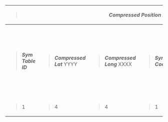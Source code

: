<table>
<colgroup>
<col style="width: 10%" />
<col style="width: 19%" />
<col style="width: 19%" />
<col style="width: 13%" />
<col style="width: 26%" />
<col style="width: 10%" />
</colgroup>
<thead>
<tr class="header">
<th colspan="6"><blockquote>
<p><em><strong>Compressed Position Data</strong></em></p>
</blockquote></th>
</tr>
</thead>
<tbody>
<tr class="odd">
<td rowspan="3"><blockquote>
<p><em><strong>Sym Table ID</strong></em></p>
</blockquote></td>
<td rowspan="3"><blockquote>
<p><em><strong>Compressed Lat</strong></em> YYYY</p>
</blockquote></td>
<td rowspan="3"><blockquote>
<p><em><strong>Compressed Long</strong></em> XXXX</p>
</blockquote></td>
<td rowspan="3"><blockquote>
<p><em><strong>Symbol Code</strong></em></p>
</blockquote></td>
<td><blockquote>
<p><em><strong>Compressed Course/Speed</strong></em></p>
</blockquote></td>
<td rowspan="3"><blockquote>
<p><em><strong>Comp Type</strong></em> T</p>
</blockquote></td>
</tr>
<tr class="even">
<td><blockquote>
<p><em><strong>Compressed Radio Range</strong></em></p>
</blockquote></td>
</tr>
<tr class="odd">
<td><blockquote>
<p><em><strong>Compressed Altitude</strong></em></p>
</blockquote></td>
</tr>
<tr class="even">
<td><blockquote>
<p>1</p>
</blockquote></td>
<td><blockquote>
<p>4</p>
</blockquote></td>
<td><blockquote>
<p>4</p>
</blockquote></td>
<td><blockquote>
<p>1</p>
</blockquote></td>
<td><blockquote>
<p>2</p>
</blockquote></td>
<td><blockquote>
<p>1</p>
</blockquote></td>
</tr>
</tbody>
</table>
